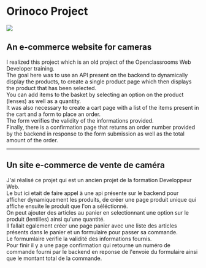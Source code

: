 # Orinoco Project
<a href="https://calculator.pruvostbastien.fr/" target="_blank"><img src="https://img.shields.io/badge/ctrl_%2B_click_here_to_see_the_website-324050?style=for-the-badge&logo=github&logoColor=white" /></a>

## An e-commerce website for cameras  
  
I realized this project which is an old project of the Openclassrooms Web Developer training.  
The goal here was to use an API present on the backend to dynamically display the products, to create a single product page which then displays the product that has been selected.  
You can add items to the basket by selecting an option on the product (lenses) as well as a quantity.  
It was also necessary to create a cart page with a list of the items present in the cart and a form to place an order.  
The form verifies the validity of the informations provided.  
Finally, there is a confirmation page that returns an order number provided by the backend in response to the form submission as well as the total amount of the order.  
  
---
  
## Un site e-commerce de vente de caméra  
  
J'ai réalisé ce projet qui est un ancien projet de la formation Developpeur Web.  
Le but ici etait de faire appel à une api présente sur le backend pour afficher dynamiquement les produits, de créer une page produit unique qui affiche ensuite le produit que l'on a séléctionné.  
On peut ajouter des articles au panier en selectionnant une option sur le produit (lentilles) ainsi qu'une quantité.  
Il fallait egalement créer une page panier avec une liste des articles présents dans le panier et un formulaire pour passer sa commande.  
Le formumlaire verifie la validité des informations fournis.  
Pour finir il y a une page confirmation qui retourne un numéro de commande fourni par le backend en reponse de l'envoie du formulaire ainsi que le montant total de la commande.  
